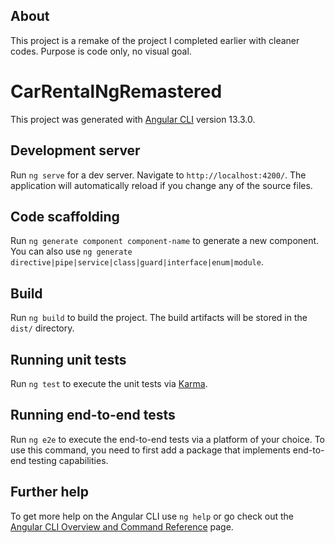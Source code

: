 ## About

This project is a remake of the project I completed earlier with cleaner codes.
Purpose is code only, no visual goal.

<!-- ## Images
### Home Page
<img src="readme-images/home-page.png">

### Payment Page
<img src="readme-images/payment.png">

### Pay With Saved Card
<img src="readme-images/pay-with-saved-card.png">

### Change Password Page
<img src="readme-images/change-password.png"> -->

# CarRentalNgRemastered

This project was generated with [Angular CLI](https://github.com/angular/angular-cli) version 13.3.0.

## Development server

Run `ng serve` for a dev server. Navigate to `http://localhost:4200/`. The application will automatically reload if you change any of the source files.

## Code scaffolding

Run `ng generate component component-name` to generate a new component. You can also use `ng generate directive|pipe|service|class|guard|interface|enum|module`.

## Build

Run `ng build` to build the project. The build artifacts will be stored in the `dist/` directory.

## Running unit tests

Run `ng test` to execute the unit tests via [Karma](https://karma-runner.github.io).

## Running end-to-end tests

Run `ng e2e` to execute the end-to-end tests via a platform of your choice. To use this command, you need to first add a package that implements end-to-end testing capabilities.

## Further help

To get more help on the Angular CLI use `ng help` or go check out the [Angular CLI Overview and Command Reference](https://angular.io/cli) page.

